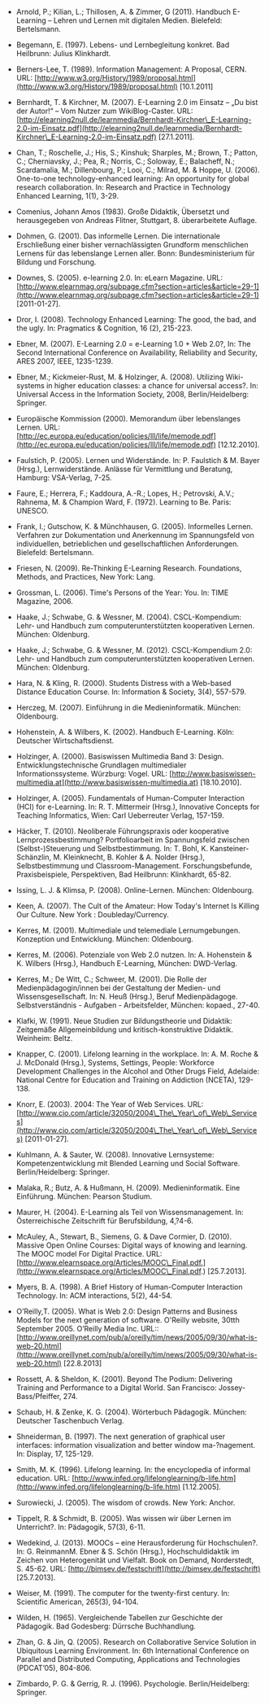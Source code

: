 <!-- filename: 99_Literatur.md -->
<!-- title: Literatur -->

- Arnold, P.; Kilian, L.; Thillosen, A. & Zimmer, G (2011). Handbuch E-Learning – Lehren und Lernen mit digitalen Medien. Bielefeld: Bertelsmann.

- Begemann, E. (1997). Lebens- und Lernbegleitung konkret. Bad Heilbrunn: Julius Klinkhardt.

- Berners-Lee, T. (1989). Information Management: A Proposal, CERN. URL: [http://www.w3.org/History/1989/proposal.html](http://www.w3.org/History/1989/proposal.html) \[10.1.2011]

- Bernhardt, T. & Kirchner, M. (2007). E-Learning 2.0 im Einsatz – „Du bist der Autor!“ – Vom Nutzer zum WikiBlog-Caster. URL: [http://elearning2null.de/learnmedia/Bernhardt-Kirchner\_E-Learning-2.0-im-Einsatz.pdf](http://elearning2null.de/learnmedia/Bernhardt-Kirchner\_E-Learning-2.0-im-Einsatz.pdf) \[27.1.2011].

- Chan, T.; Roschelle, J.; His, S.; Kinshuk; Sharples, M.; Brown, T.; Patton, C.; Cherniavsky, J.; Pea, R.; Norris, C.; Soloway, E.; Balacheff, N.; Scardamalia, M.; Dillenbourg, P.; Looi, C.; Milrad, M. & Hoppe, U. (2006). One-to-one technology-enhanced learning: An opportunity for global research collaboration. In: Research and Practice in Technology Enhanced Learning, 1(1), 3-29.

- Comenius, Johann Amos (1983). Große Didaktik, Übersetzt und herausgegeben von Andreas Flitner, Stuttgart, 8. überarbeitete Auflage.

- Dohmen, G. (2001). Das informelle Lernen. Die internationale Erschließung einer bisher vernachlässigten Grundform menschlichen Lernens für das lebenslange Lernen aller. Bonn: Bundesministerium für Bildung und Forschung.

- Downes, S. (2005). e-learning 2.0. In: eLearn Magazine. URL: [http://www.elearnmag.org/subpage.cfm?section=articles&article=29-1](http://www.elearnmag.org/subpage.cfm?section=articles&article=29-1) \[2011-01-27].

- Dror, I. (2008). Technology Enhanced Learning: The good, the bad, and the ugly. In: Pragmatics & Cognition, 16 (2), 215-223.

- Ebner, M. (2007). E-Learning 2.0 = e-Learning 1.0 + Web 2.0?, In: The Second International Conference on Availability, Reliability and Security, ARES 2007, IEEE, 1235-1239.

- Ebner, M.; Kickmeier-Rust, M. & Holzinger, A. (2008). Utilizing Wiki-systems in higher education classes: a chance for universal access?. In: Universal Access in the Information Society, 2008, Berlin/Heidelberg: Springer.

- Europäische Kommission (2000). Memorandum über lebenslanges Lernen. URL: [http://ec.europa.eu/education/policies/lll/life/memode.pdf](http://ec.europa.eu/education/policies/lll/life/memode.pdf) \[12.12.2010].

- Faulstich, P. (2005). Lernen und Widerstände. In: P. Faulstich & M. Bayer (Hrsg.), Lernwiderstände. Anlässe für Vermittlung und Beratung, Hamburg: VSA-Verlag, 7-25.

- Faure, E.; Herrera, F.; Kaddoura, A.-R.; Lopes, H.; Petrovski, A.V.; Rahnema, M. & Champion Ward, F. (1972). Learning to Be. Paris: UNESCO.

- Frank, I.; Gutschow, K. & Münchhausen, G. (2005). Informelles Lernen. Verfahren zur Dokumentation und Anerkennung im Spannungsfeld von individuellen, betrieblichen und gesellschaftlichen Anforderungen. Bielefeld: Bertelsmann.

- Friesen, N. (2009). Re-Thinking E-Learning Research. Foundations, Methods, and Practices, New York: Lang.

- Grossman, L. (2006). Time's Persons of the Year: You. In: TIME Magazine, 2006.

- Haake, J.; Schwabe, G. & Wessner, M. (2004). CSCL-Kompendium: Lehr- und Handbuch zum computerunterstützten kooperativen Lernen. München: Oldenburg.

- Haake, J.; Schwabe, G. & Wessner, M. (2012). CSCL-Kompendium 2.0: Lehr- und Handbuch zum computerunterstützten kooperativen Lernen. München: Oldenburg.

- Hara, N. & Kling, R. (2000). Students Distress with a Web-based Distance Education Course. In: Information & Society, 3(4), 557-579.

- Herczeg, M. (2007). Einführung in die Medieninformatik. München: Oldenbourg.

- Hohenstein, A. & Wilbers, K. (2002). Handbuch E-Learning. Köln: Deutscher Wirtschaftsdienst.

- Holzinger, A. (2000). Basiswissen Multimedia Band 3: Design. Entwicklungstechnische Grundlagen multimedialer Informationssysteme. Würzburg: Vogel. URL: [http://www.basiswissen-multimedia.at](http://www.basiswissen-multimedia.at) \[18.10.2010].

- Holzinger, A. (2005). Fundamentals of Human-Computer Interaction (HCI) for e-Learning. In: R. T. Mittermeir (Hrsg.), Innovative Concepts for Teaching Informatics, Wien: Carl Ueberreuter Verlag, 157-159.

- Häcker, T. (2010). Neoliberale Führungspraxis oder kooperative Lernprozessbestimmung? Portfolioarbeit im Spannungsfeld zwischen (Selbst-)Steuerung und Selbstbestimmung. In: T. Bohl, K. Kansteiner-Schänzlin, M. Kleinknecht, B. Kohler & A. Nolder (Hrsg.), Selbstbestimmung und Classroom-Management. Forschungsbefunde, Praxisbeispiele, Perspektiven, Bad Heilbrunn: Klinkhardt, 65-82.

- Issing, L. J. & Klimsa, P. (2008). Online-Lernen. München: Oldenbourg.

- Keen, A. (2007). The Cult of the Amateur: How Today's Internet Is Killing Our Culture. New York : Doubleday/Currency.

- Kerres, M. (2001). Multimediale und telemediale Lernumgebungen. Konzeption und Entwicklung. München: Oldenbourg.

- Kerres, M. (2006). Potenziale von Web 2.0 nutzen. In: A. Hohenstein & K. Wilbers (Hrsg.), Handbuch E-Learning, München: DWD-Verlag.

- Kerres, M.; De Witt, C.; Schweer, M. (2001). Die Rolle der Medienpädagogin/innen bei der Gestaltung der Medien- und Wissensgesellschaft. In: N. Heuß (Hrsg.), Beruf Medienpädagoge. Selbstverständnis - Aufgaben - Arbeitsfelder, München: kopaed., 27-40.

- Klafki, W. (1991). Neue Studien zur Bildungstheorie und Didaktik: Zeitgemäße Allgemeinbildung und kritisch-konstruktive Didaktik. Weinheim: Beltz.

- Knapper, C. (2001). Lifelong learning in the workplace. In: A. M. Roche & J. McDonald (Hrsg.), Systems, Settings, People: Workforce Development Challenges in the Alcohol and Other Drugs Field, Adelaide: National Centre for Education and Training on Addiction (NCETA), 129-138.

- Knorr, E. (2003). 2004: The Year of Web Services. URL: [http://www.cio.com/article/32050/2004\_The\_Year\_of\_Web\_Services](http://www.cio.com/article/32050/2004\_The\_Year\_of\_Web\_Services) \[2011-01-27].

- Kuhlmann, A. & Sauter, W. (2008). Innovative Lernsysteme: Kompetenzentwicklung mit Blended Learning und Social Software. Berlin/Heidelberg: Springer.

- Malaka, R.; Butz, A. & Hußmann, H. (2009). Medieninformatik. Eine Einführung. München: Pearson Studium.

- Maurer, H. (2004). E-Learning als Teil von Wissensmanagement. In: Österreichische Zeitschrift für Berufsbildung, 4,?4-6.

- McAuley, A., Stewart, B., Siemens, G. & Dave Cormier, D. (2010). Massive Open Online Courses: Digital ways of knowing and learning. The MOOC model For Digital Practice. URL: [http://www.elearnspace.org/Articles/MOOC\_Final.pdf.](http://www.elearnspace.org/Articles/MOOC\_Final.pdf.) \[25.7.2013].

- Myers, B. A. (1998). A Brief History of Human-Computer Interaction Technology. In: ACM interactions, 5(2), 44-54.

- O’Reilly,T. (2005). What is Web 2.0: Design Patterns and Business Models for the next generation of software. O'Reilly website, 30tth September 2005. O’Reilly Media Inc. URL::[http://www.oreillynet.com/pub/a/oreilly/tim/news/2005/09/30/what-is-web-20.html](http://www.oreillynet.com/pub/a/oreilly/tim/news/2005/09/30/what-is-web-20.html) \[22.8.2013]

- Rossett, A. & Sheldon, K. (2001). Beyond The Podium: Delivering Training and Performance to a Digital World. San Francisco: Jossey-Bass/Pfeiffer, 274.

- Schaub, H. & Zenke, K. G. (2004). Wörterbuch Pädagogik. München: Deutscher Taschenbuch Verlag.

- Shneiderman, B. (1997). The next generation of graphical user interfaces: information visualization and better window ma-?nagement. In: Display, 17, 125-129.

- Smith, M. K. (1996). Lifelong learning. In: the encyclopedia of informal education. URL: [http://www.infed.org/lifelonglearning/b-life.htm](http://www.infed.org/lifelonglearning/b-life.htm) \[1.12.2005].

- Surowiecki, J. (2005). The wisdom of crowds. New York: Anchor.

- Tippelt, R. & Schmidt, B. (2005). Was wissen wir über Lernen im Unterricht?. In: Pädagogik, 57(3), 6-11.

- Wedekind, J. (2013). MOOCs – eine Herausforderung für Hochschulen?. In: G. ReinmannM. Ebner & S. Schön (Hrsg.), Hochschuldidaktik im Zeichen von Heterogenität und Vielfalt. Book on Demand, Norderstedt, S. 45-62. URL: [http://bimsev.de/festschrift](http://bimsev.de/festschrift) \[25.7.2013].

- Weiser, M. (1991). The computer for the twenty-first century. In: Scientific American, 265(3), 94-104.

- Wilden, H. (1965). Vergleichende Tabellen zur Geschichte der Pädagogik. Bad Godesberg: Dürrsche Buchhandlung.

- Zhan, G. & Jin, Q. (2005). Research on Collaborative Service Solution in Ubiquitous Learning Environment. In: 6th International Conference on Parallel and Distributed Computing, Applications and Technologies (PDCAT’05), 804-806.

- Zimbardo, P. G. & Gerrig, R. J. (1996). Psychologie. Berlin/Heidelberg: Springer.
